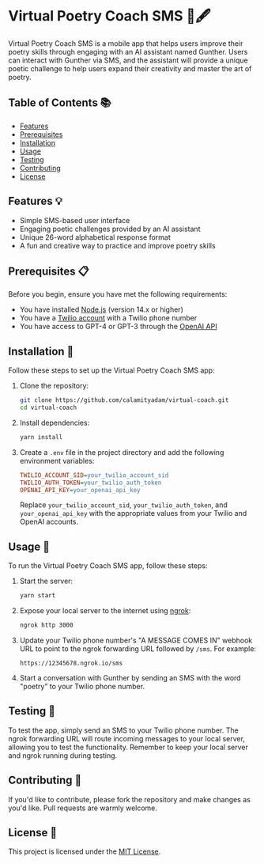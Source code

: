 # Virtual Poetry Coach SMS 📲🖋️

Virtual Poetry Coach SMS is a mobile app that helps users improve their poetry skills through engaging with an AI assistant named Gunther. Users can interact with Gunther via SMS, and the assistant will provide a unique poetic challenge to help users expand their creativity and master the art of poetry.

## Table of Contents 📚

- [Features](#features-)
- [Prerequisites](#prerequisites-)
- [Installation](#installation-)
- [Usage](#usage-)
- [Testing](#testing-)
- [Contributing](#contributing-)
- [License](#license-)

## Features 💡

- Simple SMS-based user interface
- Engaging poetic challenges provided by an AI assistant
- Unique 26-word alphabetical response format
- A fun and creative way to practice and improve poetry skills

## Prerequisites 📋

Before you begin, ensure you have met the following requirements:

- You have installed [Node.js](https://nodejs.org/) (version 14.x or higher)
- You have a [Twilio account](https://www.twilio.com/) with a Twilio phone number
- You have access to GPT-4 or GPT-3 through the [OpenAI API](https://beta.openai.com/signup/)

## Installation 🚀

Follow these steps to set up the Virtual Poetry Coach SMS app:

1. Clone the repository:

   ```bash
   git clone https://github.com/calamityadam/virtual-coach.git
   cd virtual-coach
   ```

2. Install dependencies:

   ```bash
   yarn install
   ```

3. Create a `.env` file in the project directory and add the following environment variables:

   ```ini
   TWILIO_ACCOUNT_SID=your_twilio_account_sid
   TWILIO_AUTH_TOKEN=your_twilio_auth_token
   OPENAI_API_KEY=your_openai_api_key
   ```

   Replace `your_twilio_account_sid`, `your_twilio_auth_token`, and `your_openai_api_key` with the appropriate values from your Twilio and OpenAI accounts.

## Usage 📱

To run the Virtual Poetry Coach SMS app, follow these steps:

1. Start the server:

   ```bash
   yarn start
   ```

2. Expose your local server to the internet using [ngrok](https://ngrok.com/):

   ```bash
   ngrok http 3000
   ```

3. Update your Twilio phone number's "A MESSAGE COMES IN" webhook URL to point to the ngrok forwarding URL followed by `/sms`. For example:

   ```
   https://12345678.ngrok.io/sms
   ```

4. Start a conversation with Gunther by sending an SMS with the word "poetry" to your Twilio phone number.

## Testing 🧪

To test the app, simply send an SMS to your Twilio phone number. The ngrok forwarding URL will route incoming messages to your local server, allowing you to test the functionality. Remember to keep your local server and ngrok running during testing.

## Contributing 🤝

If you'd like to contribute, please fork the repository and make changes as you'd like. Pull requests are warmly welcome.

## License 📄

This project is licensed under the [MIT License](LICENSE).

